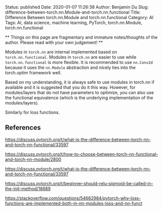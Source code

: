 Status: published
Date: 2020-01-07 11:26:38
Author: Benjamin Du
Slug: difference-between-torch.nn.Module-and-torch.nn.functional
Title: Difference Between torch.nn.Module and torch.nn.functional
Category: AI
Tags: AI, data science, machine learning, PyTorch, torch.nn.Module, torch.nn.functional

**
Things on this page are fragmentary and immature notes/thoughts of the author.
Please read with your own judgement!
**


Modules in `torch.nn` are internal implemented based on `torch.nn.functional`.
Modules in `torch.nn` are easier to use while `torch.nn.functional` is more flexible.
It is recommended to use `nn.Conv2d` because it uses the `nn.Module` abstraction 
and nicely ties into the torch.optim framework well.

Based on my understanding,
it is always safe to use modules in torch.nn if available
and it is suggested that you do it this way.
However, 
for modules/layers that do not have parameters to optimize, 
you can also use the functional equivalence (which is the underlying implementation of the modules/layers).


Similarly for loss functions.

## References

https://discuss.pytorch.org/t/what-is-the-difference-between-torch-nn-and-torch-nn-functional/33597

https://discuss.pytorch.org/t/how-to-choose-between-torch-nn-functional-and-torch-nn-module/2800

https://discuss.pytorch.org/t/what-is-the-difference-between-torch-nn-and-torch-nn-functional/33597

https://discuss.pytorch.org/t/beginner-should-relu-sigmoid-be-called-in-the-init-method/18689

https://stackoverflow.com/questions/54662984/pytorch-why-loss-functions-are-implemented-both-in-nn-modules-loss-and-nn-funct
